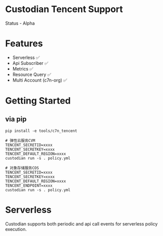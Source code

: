# Custodian Tencent Support

Status - Alpha

# Features

 - Serverless ✅
 - Api Subscriber ✅
 - Metrics ✅
 - Resource Query ✅
 - Multi Account (c7n-org) ✅

# Getting Started


## via pip

```
pip install -e tools/c7n_tencent
```
```
# 弹性云服务CVM
TENCENT_SECRETID=xxxx 
TENCENT_SECRETKEY=xxxx
TENCENT_DEFAULT_REGION=xxxx
custodian run -s . policy.yml
```
```
# 对象存储服务COS
TENCENT_SECRETID=xxxx 
TENCENT_SECRETKEY=xxxx
TENCENT_DEFAULT_REGION=xxxx
TENCENT_ENDPOINT=xxxx
custodian run -s . policy.yml
```


# Serverless

Custodian supports both periodic and api call events for serverless policy execution.
